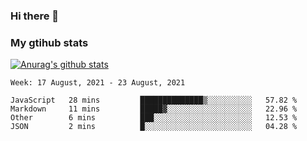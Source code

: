 ### Hi there 👋

### My gtihub stats

[![Anurag's github stats](https://github-readme-stats.vercel.app/api?username=gaozhidong)](https://github.com/gaozhidong/github-readme-stats)

<!--START_SECTION:waka-->
```text
Week: 17 August, 2021 - 23 August, 2021

JavaScript   28 mins         ██████████████▒░░░░░░░░░░   57.82 % 
Markdown     11 mins         █████▓░░░░░░░░░░░░░░░░░░░   22.96 % 
Other        6 mins          ███░░░░░░░░░░░░░░░░░░░░░░   12.53 % 
JSON         2 mins          █░░░░░░░░░░░░░░░░░░░░░░░░   04.28 % 
```
<!--END_SECTION:waka-->